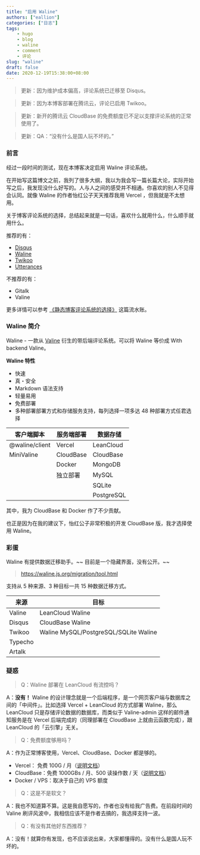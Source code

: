 ```yaml
---
title: "启用 Waline"
authors: ["eallion"]
categories: ["日志"]
tags:
    - hugo
    - blog
    - waline
    - comment
    - 评论
slug: "waline"
draft: false
date: 2020-12-19T15:38:00+08:00
---
```


> 更新：因为维护成本偏高，评论系统已迁移至 Disqus。

> 更新：因为本博客部署在腾讯云，评论已启用 Twikoo。

> 更新：新开的腾讯云 CloudBase 的免费额度已不足以支撑评论系统的正常使用了。

> 更新：QA：“没有什么是国人玩不坏的。”

### 前言

经过一段时间的测试，现在本博客决定启用 Waline 评论系统。

在开始写这篇博文之前，我列了很多大纲，我以为我会写一篇长篇大论，实际开始写之后，我发现没什么好写的。人与人之间的感受并不相通。你喜欢的别人不见得会认同。就像 Waline 的作者怡红公子天天推荐我用 Vercel ，但我就是不太想用。

关于博客评论系统的选择，总结起来就是一句话，喜欢什么就用什么，什么顺手就用什么。

推荐的有：

- [Disqus](https://disqus.com/)
- [Waline](https://waline.js.org/)
- [Twikoo](https://twikoo.js.org/)
- [Utterances](https://utteranc.es/)

不推荐的有：

- Gitalk
- Valine

更多详情可以参考 [《静态博客评论系统的选择》](https://eallion.com/comments/) 这篇流水账。

### Waline 简介

Waline - 一款从 [Valine](https://valine.js.org/) 衍生的带后端评论系统。可以将 Waline 等价成 With backend Valine。

**Waline 特性**

- 快速
- 真・安全
- Markdown 语法支持
- 轻量易用
- 免费部署
- 多种部署部署方式和存储服务支持，每列选择一项多达 48 种部署方式任君选择

| **客户端脚本** | **服务端部署** | **数据存储** |
| -------------- | -------------- | ------------ |
| @waline/client | Vercel         | LeanCloud    |
| MiniValine     | CloudBase      | CloudBase    |
|                | Docker         | MongoDB      |
|                | 独立部署       | MySQL        |
|                |                | SQLite       |
|                |                | PostgreSQL   |

其中，我为 CloudBase 和 Docker 作了不少贡献。

也正是因为在我的建议下，怡红公子非常积极的开发 CloudBase 版，我才选择使用 Waline。

### 彩蛋

Waline 有提供数据迁移助手。~~ 目前是一个隐藏界面，没有公开。~~

> <https://waline.js.org/migration/tool.html>

支持从 5 种来源、3 种目标一共 15 种数据迁移方式。

| 来源    | 目标                                  |
| ------- | ------------------------------------- |
| Valine  | LeanCloud Waline                      |
| Disqus  | CloudBase Waline                      |
| Twikoo  | Waline MySQL/PostgreSQL/SQLite Waline |
| Typecho |                                       |
| Artalk  |                                       |

### 疑惑

> Q：Waline 部署在 LeanCloud 有流控吗？

A：**没有！** Waline 的设计理念就是一个后端程序，是一个网页客户端与数据库之间的「中间件」。比如选择 Vercel + LeanCloud 的方式部署 Waline，那么 LeanCloud 只是存储评论数据的数据库，而类似于 Valine-admin 这样的邮件通知服务是在 Vercel 后端完成的（同理部署在 CloudBase 上就由云函数完成），跟 LeanCloud 的「云引擎」无关。

> Q：免费额度够用吗？

A：作为正常博客使用，Vercel、CloudBase、Docker 都是够的。

- Vercel： 免费 100G / 月（[说明文档](https://vercel.com/pricing)）
- CloudBase：免费 1000GBs / 月、500 读操作数 / 天（[说明文档](https://cloud.tencent.com/document/product/876/47816)）
- Docker / VPS：取决于自己的 VPS 额度

> Q：这是不是软文？

A：我也不知道算不算。这是我自愿写的，作者也没有给我广告费。在前段时间的 Valine 刷评风波中，我相信应该不是作者去搞的，我选择支持一波。

> Q：有没有其他好东西推荐？

A：没有！就算你有发现，也不应该说出来，大家都懂得的。没有什么是国人玩不坏的。
